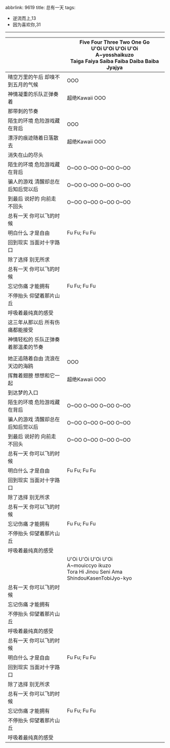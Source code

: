 abbrlink: 9619
title: 总有一天
tags:
  - 逆流而上,13
  - 因为喜欢你,31
---
|      |Five Four Three Two One Go<br>U'Oi U'Oi U'Oi U'Oi<br>A~yosshaikuzo<br>Taiga Faiya Saiba Faiba Daiba Baiba Jyajya|
|--|--|
|晴空万里的午后 却嗅不到五月的气候|OOO|
|神情凝重的乐队正弹奏着|超绝Kawaii OOO|
|那带刺的节奏|      |
|陌生的环境 危险游戏藏在背后|OOO|
|漂浮的痕迹随着日落散去|超绝Kawaii OOO|
|消失在山的尽头|      |
|陌生的环境 危险游戏藏在背后|O~OO O~OO O~OO O~OO|
|骗人的游戏 清醒却总在后知后觉以后|O~OO O~OO O~OO O~OO|
|到最后 说好的 向前走 不回头|O~OO O~OO O~OO O~OO|
|总有一天 你可以飞的时候|      |
|明白什么 才是自由|Fu Fu; Fu Fu|
|回到现实 当面对十字路口|      |
|除了选择 别无所求|      |
|总有一天 你可以飞的时候|      |
|忘记伤痛 才能拥有|Fu Fu; Fu Fu|
|不停抬头 仰望着那片山丘|      |
|呼吸着最纯真的感受|      |
|这三年从那以后 所有伤痛都能接受|      |
|神情轻松的 乐队正弹奏着那温柔的节奏|      |
|      |      |
|她正追随着自由 流浪在天边的海鸥|OOO|
|挥舞着翅膀 想想和它一起 |超绝Kawaii OOO|
|到达梦的入口|      |
|陌生的环境 危险游戏藏在背后|O~OO O~OO O~OO O~OO|
|骗人的游戏 清醒却总在后知后觉以后|O~OO O~OO O~OO O~OO|
|到最后 说好的 向前走 不回头|O~OO O~OO O~OO O~OO|
|总有一天 你可以飞的时候|      |
|明白什么 才是自由|Fu Fu; Fu Fu|
|回到现实 当面对十字路口|      |
|除了选择 别无所求|      |
|总有一天 你可以飞的时候|      |
|忘记伤痛 才能拥有|Fu Fu; Fu Fu|
|不停抬头 仰望着那片山丘|      |
|呼吸着最纯真的感受|      |
|      |U'Oi U'Oi U'Oi U'Oi<br>A~mouiccyo ikuzo<br>Tora Hi Jinou Seni Ama ShindouKasenTobiJyo-kyo|
|总有一天 你可以飞的时候|      |
|忘记伤痛 才能拥有|      |
|不停抬头 仰望着那片山丘|      |
|呼吸着最纯真的感受|      |
|总有一天 你可以飞的时候|      |
|明白什么 才是自由|Fu Fu; Fu Fu|
|回到现实 当面对十字路口|      |
|除了选择 别无所求|      |
|总有一天 你可以飞的时候|      |
|忘记伤痛 才能拥有|Fu Fu; Fu Fu|
|不停抬头 仰望着那片山丘|      |
|呼吸着最纯真的感受|      |